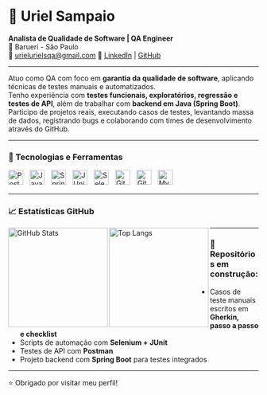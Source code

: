 # 🧪 Uriel Sampaio

**Analista de Qualidade de Software | QA Engineer**  
📍 Barueri - São Paulo  
📧 urielurielsqa@gmail.com 
🔗 [LinkedIn](https://www.linkedin.com/in/uriel-sampaio-728184356/) | [GitHub](https://github.com/urielqa)

---

Atuo como QA com foco em **garantia da qualidade de software**, aplicando técnicas de testes manuais e automatizados.  
Tenho experiência com **testes funcionais, exploratórios, regressão e testes de API**, além de trabalhar com **backend em Java (Spring Boot)**.  
Participo de projetos reais, executando casos de testes, levantando massa de dados, registrando bugs e colaborando com times de desenvolvimento através do GitHub.

---

### 🧰 Tecnologias e Ferramentas

<img align="left" alt="Postman" title="Postman" width="30px" style="padding-right:10px;" src="https://cdn.jsdelivr.net/gh/devicons/devicon/icons/postman/postman-original.svg" />
<img align="left" alt="Java" title="Java" width="30px" style="padding-right:10px;" src="https://cdn.jsdelivr.net/gh/devicons/devicon/icons/java/java-original.svg" />
<img align="left" alt="Spring Boot" title="Spring Boot" width="30px" style="padding-right:10px;" src="https://cdn.jsdelivr.net/gh/devicons/devicon/icons/spring/spring-original.svg" />
<img align="left" alt="JUnit" title="JUnit" width="30px" style="padding-right:10px;" src="https://cdn.jsdelivr.net/gh/devicons/devicon/icons/junit/junit-plain.svg" />
<img align="left" alt="Selenium" title="Selenium" width="30px" style="padding-right:10px;" src="https://cdn.jsdelivr.net/gh/devicons/devicon/icons/selenium/selenium-original.svg" />
<img align="left" alt="Git" title="Git" width="30px" style="padding-right:10px;" src="https://cdn.jsdelivr.net/gh/devicons/devicon/icons/git/git-original.svg" />
<img align="left" alt="GitHub" title="GitHub" width="30px" style="padding-right:10px;" src="https://cdn.jsdelivr.net/gh/devicons/devicon/icons/github/github-original.svg" />
<img align="left" alt="MySQL" title="MySQL" width="30px" style="padding-right:10px;" src="https://cdn.jsdelivr.net/gh/devicons/devicon/icons/mysql/mysql-original.svg" />

<br />
<br />

---

### 📈 Estatísticas GitHub

<p>
  <img 
    align="left" 
    alt="GitHub Stats" 
    height="200" 
    src="https://github-readme-stats.vercel.app/api?username=urielqa&show_icons=true&theme=tokyonight&include_all_commits=true&locale=pt-br" 
  />
  <img 
    align="left" 
    alt="Top Langs" 
    height="200" 
    src="https://github-readme-stats.vercel.app/api/top-langs/?username=urielqa&theme=tokyonight&layout=compact&custom_title=Tecnologias" 
  />
</p>

---

### 📌 Repositórios em construção:

- Casos de teste manuais escritos em **Gherkin, passo a passo e checklist**
- Scripts de automação com **Selenium + JUnit**
- Testes de API com **Postman**
- Projeto backend com **Spring Boot** para testes integrados

---

⭐ Obrigado por visitar meu perfil!
